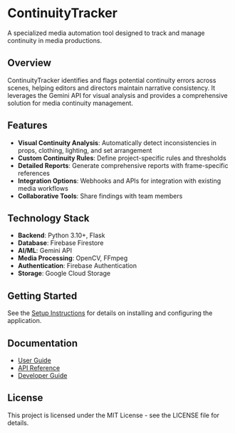 # ContinuityTracker

A specialized media automation tool designed to track and manage continuity in media productions.

## Overview

ContinuityTracker identifies and flags potential continuity errors across scenes, helping editors and directors maintain narrative consistency. It leverages the Gemini API for visual analysis and provides a comprehensive solution for media continuity management.

## Features

- **Visual Continuity Analysis**: Automatically detect inconsistencies in props, clothing, lighting, and set arrangement
- **Custom Continuity Rules**: Define project-specific rules and thresholds
- **Detailed Reports**: Generate comprehensive reports with frame-specific references
- **Integration Options**: Webhooks and APIs for integration with existing media workflows
- **Collaborative Tools**: Share findings with team members

## Technology Stack

- **Backend**: Python 3.10+, Flask
- **Database**: Firebase Firestore
- **AI/ML**: Gemini API
- **Media Processing**: OpenCV, FFmpeg
- **Authentication**: Firebase Authentication
- **Storage**: Google Cloud Storage

## Getting Started

See the [Setup Instructions](docs/setup.md) for details on installing and configuring the application.

## Documentation

- [User Guide](docs/user_guide.md)
- [API Reference](docs/api_reference.md)
- [Developer Guide](docs/developer_guide.md)

## License

This project is licensed under the MIT License - see the LICENSE file for details.
